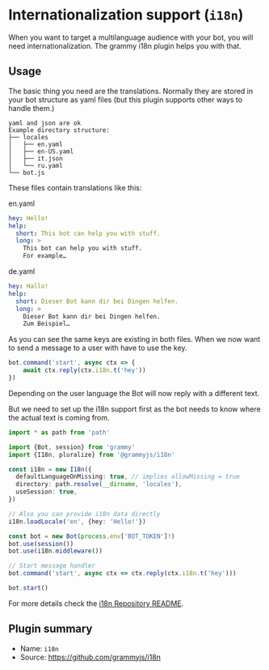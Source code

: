 # Internationalization support (`i18n`)

When you want to target a multilanguage audience with your bot, you will need internationalization.
The grammy i18n plugin helps you with that.

## Usage

The basic thing you need are the translations.
Normally they are stored in your bot structure as yaml files (but this plugin supports other ways to handle them.)

```plaintext
yaml and json are ok
Example directory structure:
├── locales
│   ├── en.yaml
│   ├── en-US.yaml
│   ├── it.json
│   └── ru.yaml
└── bot.js
```

These files contain translations like this:

en.yaml
```yaml
hey: Hello!
help:
  short: This bot can help you with stuff.
  long: >
    This bot can help you with stuff.
    For example…
```

de.yaml
```yaml
hey: Hallo!
help:
  short: Dieser Bot kann dir bei Dingen helfen.
  long: >
    Dieser Bot kann dir bei Dingen helfen.
    Zum Beispiel…
```

As you can see the same keys are existing in both files.
When we now want to send a message to a user with have to use the key.
```ts
bot.command('start', async ctx => {
    await ctx.reply(ctx.i18n.t('hey'))
})
```

Depending on the user language the Bot will now reply with a different text.

But we need to set up the i18n support first as the bot needs to know where the actual text is coming from.

```ts
import * as path from 'path'

import {Bot, session} from 'grammy'
import {I18n, pluralize} from '@grammyjs/i18n'

const i18n = new I18n({
  defaultLanguageOnMissing: true, // implies allowMissing = true
  directory: path.resolve(__dirname, 'locales'),
  useSession: true,
})

// Also you can provide i18n data directly
i18n.loadLocale('en', {hey: 'Hello!'})

const bot = new Bot(process.env['BOT_TOKEN']!)
bot.use(session())
bot.use(i18n.middleware())

// Start message handler
bot.command('start', async ctx => ctx.reply(ctx.i18n.t('hey')))

bot.start()
```

For more details check the [i18n Repository README](https://github.com/grammyjs/i18n#readme).

## Plugin summary

- Name: `i18n`
- Source: <https://github.com/grammyjs/i18n>
